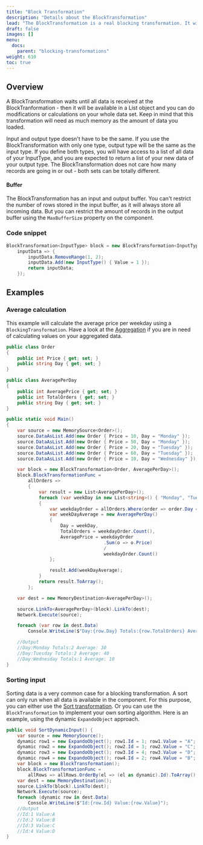 ```yaml
---
title: "Block Transformation"
description: "Details about the BlockTransformation"
lead: "The BlockTransformation is a real blocking transformation. It will block processing until all records arrived, and use up as much memory as needed to store the incoming rows. After this, all rows are written into the output. "
draft: false
images: []
menu:
  docs:
    parent: "blocking-transformations"
weight: 610
toc: true
---
```



## Overview

A BlockTransformation waits until all data is received at the BlockTranformation - then it will be available in a List object and you can do modifications or calculations on your whole data set. Keep in mind that this transformation will need as much memory as the amount of data you loaded.

Input and output type doesn't have to be the same. If you use the BlockTransformation with only one type, output type will be the same as the input type. If you define both types, you will have access to a list of all data of your InputType, and you are expected to return a list of your new data of your output type. The BlockTransformation does not care how many records are going in or out - both sets can be totally different.

#### Buffer

The BlockTransformation has an input and output buffer. You can't restrict the number of rows stored in the input buffer, as it will always store all incoming data. But you can restrict the amount of records in the output buffer using the `MaxBufferSize` property on the component.

### Code snippet

```C#
BlockTransformation<InputType> block = new BlockTransformation<InputType>(
    inputData => {
        inputData.RemoveRange(1, 2);
        inputData.Add(new InputType() { Value = 1 });
        return inputData;
    });
```

## Examples

### Average calculation

This example will calculate the average price per weekday using a `BlockingTransformation`. Have a look at the [Aggregation](/docs/blocking-transformations/aggregation/) if you are in need of calculating values on your aggregated data.

```C#
public class Order
{
    public int Price { get; set; }
    public string Day { get; set; }
}

public class AveragePerDay
{
    public int AveragePrice { get; set; }
    public int TotalOrders { get; set; }
    public string Day { get; set; }
}

public static void Main()
{
    var source = new MemorySource<Order>();
    source.DataAsList.Add(new Order { Price = 10, Day = "Monday" });
    source.DataAsList.Add(new Order { Price = 50, Day = "Monday" });
    source.DataAsList.Add(new Order { Price = 20, Day = "Tuesday" });
    source.DataAsList.Add(new Order { Price = 60, Day = "Tuesday" });
    source.DataAsList.Add(new Order { Price = 10, Day = "Wednesday" });

    var block = new BlockTransformation<Order, AveragePerDay>();
    block.BlockTransformationFunc =
        allOrders =>
        {
            var result = new List<AveragePerDay>();
            foreach (var weekDay in new List<string>() { "Monday", "Tuesday", "Wednesday" })
            {
                var weekdayOrder = allOrders.Where(order => order.Day == weekDay);
                var weekDayAverage = new AveragePerDay()
                {
                    Day = weekDay,
                    TotalOrders = weekdayOrder.Count(),
                    AveragePrice = weekdayOrder
                                    .Sum(o => o.Price)
                                    /
                                    weekdayOrder.Count()
                };

                result.Add(weekDayAverage);
            }
            return result.ToArray();
        };

    var dest = new MemoryDestination<AveragePerDay>();

    source.LinkTo<AveragePerDay>(block).LinkTo(dest);
    Network.Execute(source);

    foreach (var row in dest.Data)
        Console.WriteLine($"Day:{row.Day} Totals:{row.TotalOrders} Average:{row.AveragePrice}");

    //Output
    //Day:Monday Totals:2 Average: 30
    //Day:Tuesday Totals:2 Average: 40
    //Day:Wednesday Totals:1 Average: 10
}
```

### Sorting input

Sorting data is a very common case for a blocking transformation. A sort can only run when all data is available in the component. For this purpose, you can either use the [Sort transformation](../sort). Or you can use the `BlockTransformation` to implement your own sorting algorithm. Here is an example, using the dynamic `ExpandoObject` approach.

```C#
public void SortDynamicInput() {
    var source = new MemorySource();
    dynamic row1 = new ExpandoObject(); row1.Id = 1; row1.Value = "A"; source.DataAsList.Add(row1);
    dynamic row2 = new ExpandoObject(); row2.Id = 3; row2.Value = "C"; source.DataAsList.Add(row2);
    dynamic row3 = new ExpandoObject(); row3.Id = 4; row3.Value = "D"; source.DataAsList.Add(row3);
    dynamic row4 = new ExpandoObject(); row4.Id = 2; row4.Value = "B"; source.DataAsList.Add(row4);
    var block = new BlockTransformation();
    block.BlockTransformationFunc =
        allRows => allRows.OrderBy(el => (el as dynamic).Id).ToArray();
    var dest = new MemoryDestination();
    source.LinkTo(block).LinkTo(dest);
    Network.Execute(source);
    foreach (dynamic row in dest.Data)
        Console.WriteLine($"Id:{row.Id} Value:{row.Value}");
    //Output
    //Id:1 Value:A
    //Id:2 Value:B
    //Id:3 Value:C
    //Id:4 Value:D
}
```

